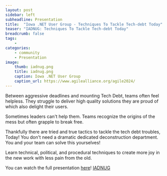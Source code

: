 ```yaml
---
layout: post
sidebar: left
subheadline: Presentation
title:  "Iowa .NET User Group - Techniques To Tackle Tech-debt Today"
teaser: "IADNUG: Techniques To Tackle Tech-debt Today"
breadcrumb: false
tags:
    - 
categories:
    - community
    - Presentation
image:
    thumb: iadnug.png
    title: iadnug.png
    caption: Iowa .NET User Group
    caption_url: https://www.agilealliance.org/agile2024/
---
```


Between aggressive deadlines and mounting Tech Debt, teams often feel helpless. They struggle to deliver high quality solutions they are proud of which also delight their users.

Sometimes leaders can't help them.
Teams recognize the origins of the mess but often grapple to break free.

Thankfully there are tried and true tactics to tackle the tech debt troubles, Today! You don't need a dramatic dedicated deconstruction department. You and your team can solve this yourselves!

Learn technical, political, and procedural techniques to create more joy in the new work with less pain from the old.

You can watch the full presentation <a href="https://www.youtube.com/watch?v=idJwqQZd9SM" target='new'>here</a>!
<a href="https://www.meetup.com/iadnug/events/302199433/" target='new'>IADNUG</a>